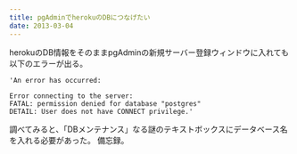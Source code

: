 ```yaml
---
title: pgAdminでherokuのDBにつなげたい
date: 2013-03-04
---
```


herokuのDB情報をそのままpgAdminの新規サーバー登録ウィンドウに入れても以下のエラーが出る。

```
'An error has occurred:

Error connecting to the server: 
FATAL: permission denied for database "postgres" 
DETAIL: User does not have CONNECT privilege.'
```

調べてみると、「DBメンテナンス」なる謎のテキストボックスにデータベース名を入れる必要があった。
備忘録。
